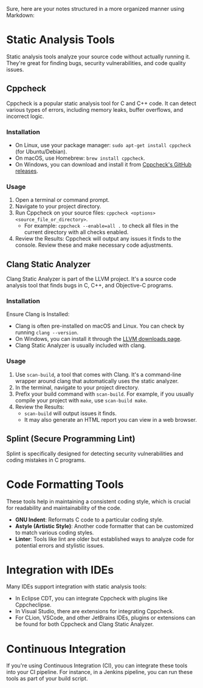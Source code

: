 Sure, here are your notes structured in a more organized manner using Markdown:

# Static Analysis Tools
Static analysis tools analyze your source code without actually running it. They're great for finding bugs, security vulnerabilities, and code quality issues.

## Cppcheck
Cppcheck is a popular static analysis tool for C and C++ code. It can detect various types of errors, including memory leaks, buffer overflows, and incorrect logic.

### Installation
- On Linux, use your package manager: `sudo apt-get install cppcheck` (for Ubuntu/Debian).
- On macOS, use Homebrew: `brew install cppcheck`.
- On Windows, you can download and install it from [Cppcheck's GitHub releases](https://github.com/danmar/cppcheck/releases).

### Usage
1. Open a terminal or command prompt.
2. Navigate to your project directory.
3. Run Cppcheck on your source files: `cppcheck <options> <source_file_or_directory>`.
   - For example: `cppcheck --enable=all .` to check all files in the current directory with all checks enabled.
4. Review the Results: Cppcheck will output any issues it finds to the console. Review these and make necessary code adjustments.

## Clang Static Analyzer
Clang Static Analyzer is part of the LLVM project. It's a source code analysis tool that finds bugs in C, C++, and Objective-C programs.

### Installation
Ensure Clang is Installed:
- Clang is often pre-installed on macOS and Linux. You can check by running `clang --version`.
- On Windows, you can install it through the [LLVM downloads page](https://releases.llvm.org/download.html).
- Clang Static Analyzer is usually included with clang.

### Usage
1. Use `scan-build`, a tool that comes with Clang. It's a command-line wrapper around clang that automatically uses the static analyzer.
2. In the terminal, navigate to your project directory.
3. Prefix your build command with `scan-build`. For example, if you usually compile your project with `make`, use `scan-build make`.
4. Review the Results:
   - `scan-build` will output issues it finds.
   - It may also generate an HTML report you can view in a web browser.

## Splint (Secure Programming Lint)
Splint is specifically designed for detecting security vulnerabilities and coding mistakes in C programs.

# Code Formatting Tools
These tools help in maintaining a consistent coding style, which is crucial for readability and maintainability of the code.

- **GNU Indent**: Reformats C code to a particular coding style.
- **Astyle (Artistic Style)**: Another code formatter that can be customized to match various coding styles.
- **Linter**: Tools like lint are older but established ways to analyze code for potential errors and stylistic issues.

# Integration with IDEs
Many IDEs support integration with static analysis tools:
- In Eclipse CDT, you can integrate Cppcheck with plugins like Cppcheclipse.
- In Visual Studio, there are extensions for integrating Cppcheck.
- For CLion, VSCode, and other JetBrains IDEs, plugins or extensions can be found for both Cppcheck and Clang Static Analyzer.

# Continuous Integration
If you're using Continuous Integration (CI), you can integrate these tools into your CI pipeline. For instance, in a Jenkins pipeline, you can run these tools as part of your build script.